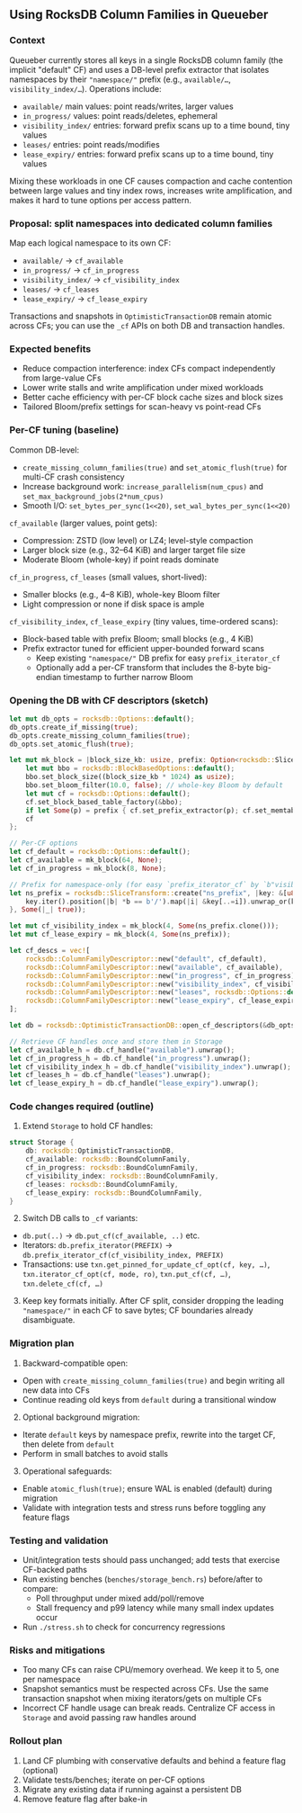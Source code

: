 ## Using RocksDB Column Families in Queueber

### Context

Queueber currently stores all keys in a single RocksDB column family (the implicit "default" CF) and uses a DB-level prefix extractor that isolates namespaces by their `"namespace/"` prefix (e.g., `available/…`, `visibility_index/…`). Operations include:

- `available/` main values: point reads/writes, larger values
- `in_progress/` values: point reads/deletes, ephemeral
- `visibility_index/` entries: forward prefix scans up to a time bound, tiny values
- `leases/` entries: point reads/modifies
- `lease_expiry/` entries: forward prefix scans up to a time bound, tiny values

Mixing these workloads in one CF causes compaction and cache contention between large values and tiny index rows, increases write amplification, and makes it hard to tune options per access pattern.

### Proposal: split namespaces into dedicated column families

Map each logical namespace to its own CF:

- `available/` → `cf_available`
- `in_progress/` → `cf_in_progress`
- `visibility_index/` → `cf_visibility_index`
- `leases/` → `cf_leases`
- `lease_expiry/` → `cf_lease_expiry`

Transactions and snapshots in `OptimisticTransactionDB` remain atomic across CFs; you can use the `_cf` APIs on both DB and transaction handles.

### Expected benefits

- Reduce compaction interference: index CFs compact independently from large-value CFs
- Lower write stalls and write amplification under mixed workloads
- Better cache efficiency with per-CF block cache sizes and block sizes
- Tailored Bloom/prefix settings for scan-heavy vs point-read CFs

### Per-CF tuning (baseline)

Common DB-level:

- `create_missing_column_families(true)` and `set_atomic_flush(true)` for multi-CF crash consistency
- Increase background work: `increase_parallelism(num_cpus)` and `set_max_background_jobs(2*num_cpus)`
- Smooth I/O: `set_bytes_per_sync(1<<20)`, `set_wal_bytes_per_sync(1<<20)`

`cf_available` (larger values, point gets):

- Compression: ZSTD (low level) or LZ4; level-style compaction
- Larger block size (e.g., 32–64 KiB) and larger target file size
- Moderate Bloom (whole-key) if point reads dominate

`cf_in_progress`, `cf_leases` (small values, short-lived):

- Smaller blocks (e.g., 4–8 KiB), whole-key Bloom filter
- Light compression or none if disk space is ample

`cf_visibility_index`, `cf_lease_expiry` (tiny values, time-ordered scans):

- Block-based table with prefix Bloom; small blocks (e.g., 4 KiB)
- Prefix extractor tuned for efficient upper-bounded forward scans
  - Keep existing `"namespace/"` DB prefix for easy `prefix_iterator_cf`
  - Optionally add a per-CF transform that includes the 8-byte big-endian timestamp to further narrow Bloom

### Opening the DB with CF descriptors (sketch)

```rust
let mut db_opts = rocksdb::Options::default();
db_opts.create_if_missing(true);
db_opts.create_missing_column_families(true);
db_opts.set_atomic_flush(true);

let mut mk_block = |block_size_kb: usize, prefix: Option<rocksdb::SliceTransform>| {
    let mut bbo = rocksdb::BlockBasedOptions::default();
    bbo.set_block_size((block_size_kb * 1024) as usize);
    bbo.set_bloom_filter(10.0, false); // whole-key Bloom by default
    let mut cf = rocksdb::Options::default();
    cf.set_block_based_table_factory(&bbo);
    if let Some(p) = prefix { cf.set_prefix_extractor(p); cf.set_memtable_prefix_bloom_ratio(0.125); }
    cf
};

// Per-CF options
let cf_default = rocksdb::Options::default();
let cf_available = mk_block(64, None);
let cf_in_progress = mk_block(8, None);

// Prefix for namespace-only (for easy `prefix_iterator_cf` by `b"visibility_index/"`)
let ns_prefix = rocksdb::SliceTransform::create("ns_prefix", |key: &[u8]| {
    key.iter().position(|b| *b == b'/').map(|i| &key[..=i]).unwrap_or(key)
}, Some(|_| true));

let mut cf_visibility_index = mk_block(4, Some(ns_prefix.clone()));
let mut cf_lease_expiry = mk_block(4, Some(ns_prefix));

let cf_descs = vec![
    rocksdb::ColumnFamilyDescriptor::new("default", cf_default),
    rocksdb::ColumnFamilyDescriptor::new("available", cf_available),
    rocksdb::ColumnFamilyDescriptor::new("in_progress", cf_in_progress),
    rocksdb::ColumnFamilyDescriptor::new("visibility_index", cf_visibility_index),
    rocksdb::ColumnFamilyDescriptor::new("leases", rocksdb::Options::default()),
    rocksdb::ColumnFamilyDescriptor::new("lease_expiry", cf_lease_expiry),
];

let db = rocksdb::OptimisticTransactionDB::open_cf_descriptors(&db_opts, path, cf_descs)?;

// Retrieve CF handles once and store them in Storage
let cf_available_h = db.cf_handle("available").unwrap();
let cf_in_progress_h = db.cf_handle("in_progress").unwrap();
let cf_visibility_index_h = db.cf_handle("visibility_index").unwrap();
let cf_leases_h = db.cf_handle("leases").unwrap();
let cf_lease_expiry_h = db.cf_handle("lease_expiry").unwrap();
```

### Code changes required (outline)

1) Extend `Storage` to hold CF handles:

```rust
struct Storage {
    db: rocksdb::OptimisticTransactionDB,
    cf_available: rocksdb::BoundColumnFamily,
    cf_in_progress: rocksdb::BoundColumnFamily,
    cf_visibility_index: rocksdb::BoundColumnFamily,
    cf_leases: rocksdb::BoundColumnFamily,
    cf_lease_expiry: rocksdb::BoundColumnFamily,
}
```

2) Switch DB calls to `_cf` variants:

- `db.put(..)` → `db.put_cf(cf_available, ..)` etc.
- Iterators: `db.prefix_iterator(PREFIX)` → `db.prefix_iterator_cf(cf_visibility_index, PREFIX)`
- Transactions: use `txn.get_pinned_for_update_cf_opt(cf, key, …)`, `txn.iterator_cf_opt(cf, mode, ro)`, `txn.put_cf(cf, …)`, `txn.delete_cf(cf, …)`

3) Keep key formats initially. After CF split, consider dropping the leading `"namespace/"` in each CF to save bytes; CF boundaries already disambiguate.

### Migration plan

1) Backward-compatible open:

- Open with `create_missing_column_families(true)` and begin writing all new data into CFs
- Continue reading old keys from `default` during a transitional window

2) Optional background migration:

- Iterate `default` keys by namespace prefix, rewrite into the target CF, then delete from `default`
- Perform in small batches to avoid stalls

3) Operational safeguards:

- Enable `atomic_flush(true)`; ensure WAL is enabled (default) during migration
- Validate with integration tests and stress runs before toggling any feature flags

### Testing and validation

- Unit/integration tests should pass unchanged; add tests that exercise CF-backed paths
- Run existing benches (`benches/storage_bench.rs`) before/after to compare:
  - Poll throughput under mixed add/poll/remove
  - Stall frequency and p99 latency while many small index updates occur
- Run `./stress.sh` to check for concurrency regressions

### Risks and mitigations

- Too many CFs can raise CPU/memory overhead. We keep it to 5, one per namespace
- Snapshot semantics must be respected across CFs. Use the same transaction snapshot when mixing iterators/gets on multiple CFs
- Incorrect CF handle usage can break reads. Centralize CF access in `Storage` and avoid passing raw handles around

### Rollout plan

1) Land CF plumbing with conservative defaults and behind a feature flag (optional)
2) Validate tests/benches; iterate on per-CF options
3) Migrate any existing data if running against a persistent DB
4) Remove feature flag after bake-in
